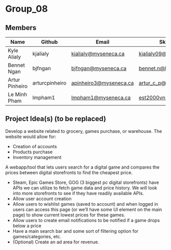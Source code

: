 # Group_08

## Members
| Name           | Github         | Email                  | Skype                 |
| -------------- | -------------- | ---------------------- | --------------------- |
| Kyle Alialy    | kjalialy       | kjalialy@myseneca.ca   | kjalialy09@gmail.com  |
| Bennet Ngan    | bjfngan        | bjfngan@myseneca.ca    | bennet.n@hotmail.com  |
| Artur Pinheiro | arturcpinheiro | apinheiro3@myseneca.ca | artur_c_p@hotmail.com |
| Le Minh Pham   | lmpham1        | lmpham1@myseneca.ca    | est2000vn@gmail.com   |

## Project Idea(s) (to be replaced)

Develop a website related to grocery, games purchase, or warehouse. The website would allow for:

- Creation of accounts
- Products purchase
- Inventory management

A webapp/tool that lets users search for a digital game and compares the prices between digital storefronts to find the cheapest price. 
- Steam, Epic Games Store, GOG (3 biggest pc digital storefronts) have APIs we can utilize to fetch game data and price history. We will look into more storefronts to see if they have readily available APIs.
- Allow user account creation
- Allow users to wishlist games (saved to account) and when logged in users can access this page (or we’ll have some UI element on the main page) to show current lowest prices for these games.
- Allow users to create email notifications to be notified if a game drops below a price
- Have a main search bar and some sort of filtering option for games/categories, etc. 
- (Optional) Create an ad area for revenue.
